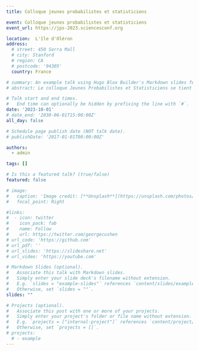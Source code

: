 ```yaml
---
title: Colloque jeunes probabilistes et statisticiens

event: Colloque jeunes probabilistes et statisticiens
event_url: https://jps-2023.sciencesconf.org

location:  L'île d'Oléron
address:
  # street: 450 Serra Mall
  # city: Stanford
  # region: CA
  # postcode: '94305'
  country: France

# summary: An example talk using Hugo Blox Builder's Markdown slides feature.
# abstract: Le colloque Jeunes Probabilistes et Statisticiens se tient tous les deux ans depuis 1994 sous l'égide du groupe Modélisation Aléatoire et Statistique (MAS) de la Société de Mathématiques Appliquées et Industrielles (SMAI). Les participants sont des doctorants avancés (2ème ou 3ème année) ou éventuellement ayant soutenu leur thèse dans l'année. Son but est de leur fournir un cadre agréable et informel pour se rencontrer, exposer leurs travaux et enrichir leur spectre thématique.

# Talk start and end times.
#   End time can optionally be hidden by prefixing the line with `#`.
date: '2023-10-01'
# date_end: '2030-06-01T15:00:00Z'
all_day: false

# Schedule page publish date (NOT talk date).
# publishDate: '2017-01-01T00:00:00Z'

authors:
  - admin

tags: []

# Is this a featured talk? (true/false)
featured: false

# image:
#   caption: 'Image credit: [**Unsplash**](https://unsplash.com/photos/bzdhc5b3Bxs)'
#   focal_point: Right

#links:
#  - icon: twitter
#    icon_pack: fab
#    name: Follow
#    url: https://twitter.com/georgecushen
# url_code: 'https://github.com'
# url_pdf: ''
# url_slides: 'https://slideshare.net'
# url_video: 'https://youtube.com'

# Markdown Slides (optional).
#   Associate this talk with Markdown slides.
#   Simply enter your slide deck's filename without extension.
#   E.g. `slides = "example-slides"` references `content/slides/example-slides.md`.
#   Otherwise, set `slides = ""`.
slides: ""

# Projects (optional).
#   Associate this post with one or more of your projects.
#   Simply enter your project's folder or file name without extension.
#   E.g. `projects = ["internal-project"]` references `content/project/deep-learning/index.md`.
#   Otherwise, set `projects = []`.
# projects:
  # - example
---
```

<!-- 
{{% callout note %}}
Click on the **Slides** button above to view the built-in slides feature.
{{% /callout %}}

Slides can be added in a few ways:

- **Create** slides using Hugo Blox Builder's [_Slides_](https://docs.hugoblox.com/reference/content-types/) feature and link using `slides` parameter in the front matter of the talk file
- **Upload** an existing slide deck to `static/` and link using `url_slides` parameter in the front matter of the talk file
- **Embed** your slides (e.g. Google Slides) or presentation video on this page using [shortcodes](https://docs.hugoblox.com/reference/markdown/).

Further event details, including [page elements](https://docs.hugoblox.com/reference/markdown/) such as image galleries, can be added to the body of this page. -->
